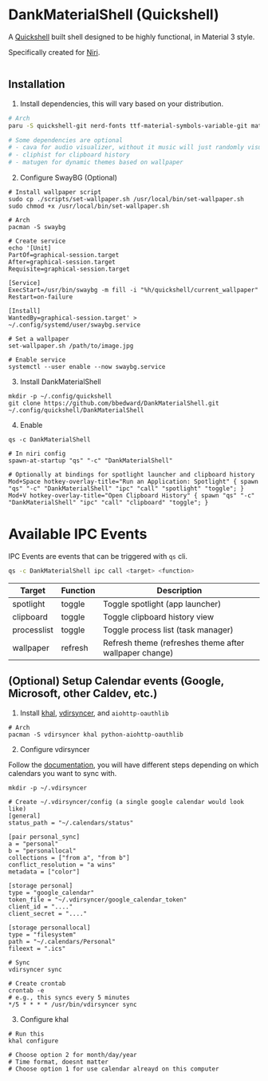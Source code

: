 # DankMaterialShell (Quickshell)

A [Quickshell](https://quickshell.org/) built shell designed to be highly functional, in Material 3 style.

Specifically created for [Niri](https://github.com/YaLTeR/niri).

<image>

## Installation

1. Install dependencies, this will vary based on your distribution.

```bash
# Arch
paru -S quickshell-git nerd-fonts ttf-material-symbols-variable-git matugen cliphist cava wl-clipboard

# Some dependencies are optional
# - cava for audio visualizer, without it music will just randomly visualize
# - cliphist for clipboard history
# - matugen for dynamic themes based on wallpaper
```

2. Configure SwayBG (Optional)

```
# Install wallpaper script
sudo cp ./scripts/set-wallpaper.sh /usr/local/bin/set-wallpaper.sh
sudo chmod +x /usr/local/bin/set-wallpaper.sh

# Arch
pacman -S swaybg

# Create service
echo '[Unit]
PartOf=graphical-session.target
After=graphical-session.target
Requisite=graphical-session.target

[Service]
ExecStart=/usr/bin/swaybg -m fill -i "%h/quickshell/current_wallpaper"
Restart=on-failure

[Install]
WantedBy=graphical-session.target' > ~/.config/systemd/user/swaybg.service

# Set a wallpaper
set-wallpaper.sh /path/to/image.jpg

# Enable service
systemctl --user enable --now swaybg.service
```

3. Install DankMaterialShell

```
mkdir -p ~/.config/quickshell
git clone https://github.com/bbedward/DankMaterialShell.git ~/.config/quickshell/DankMaterialShell
```

4. Enable

```
qs -c DankMaterialShell

# In niri config
spawn-at-startup "qs" "-c" "DankMaterialShell"

# Optionally at bindings for spotlight launcher and clipboard history
Mod+Space hotkey-overlay-title="Run an Application: Spotlight" { spawn "qs" "-c" "DankMaterialShell" "ipc" "call" "spotlight" "toggle"; }
Mod+V hotkey-overlay-title="Open Clipboard History" { spawn "qs" "-c" "DankMaterialShell" "ipc" "call" "clipboard" "toggle"; }
```

# Available IPC Events

IPC Events are events that can be triggered with `qs` cli.

```bash
qs -c DankMaterialShell ipc call <target> <function>
```

| Target | Function | Description |
|--------|----------|-------------|
| spotlight | toggle | Toggle spotlight (app launcher) |
| clipboard | toggle | Toggle clipboard history view |
| processlist | toggle | Toggle process list (task manager) |
| wallpaper | refresh | Refresh theme (refreshes theme after wallpaper change) |

## (Optional) Setup Calendar events (Google, Microsoft, other Caldev, etc.)

1. Install [khal](https://github.com/pimutils/khal), [vdirsyncer](https://github.com/pimutils/vdirsyncer), and `aiohttp-oauthlib`

```
# Arch
pacman -S vdirsyncer khal python-aiohttp-oauthlib
```

2. Configure vdirsyncer

Follow the [documentation](https://vdirsyncer.pimutils.org/en/stable/config.html), you will have different steps depending on which calendars you want to sync with.

```
mkdir -p ~/.vdirsyncer

# Create ~/.vdirsyncer/config (a single google calendar would look like)
[general]
status_path = "~/.calendars/status"

[pair personal_sync]
a = "personal"
b = "personallocal"
collections = ["from a", "from b"]
conflict_resolution = "a wins"
metadata = ["color"]

[storage personal]
type = "google_calendar"
token_file = "~/.vdirsyncer/google_calendar_token"
client_id = "...."
client_secret = "...."

[storage personallocal]
type = "filesystem"
path = "~/.calendars/Personal"
fileext = ".ics"

# Sync
vdirsyncer sync

# Create crontab
crontab -e 
# e.g., this syncs every 5 minutes
*/5 * * * * /usr/bin/vdirsyncer sync
```

3. Configure khal

```
# Run this
khal configure

# Choose option 2 for month/day/year
# Time format, doesnt matter
# Choose option 1 for use calendar alreayd on this computer
```

